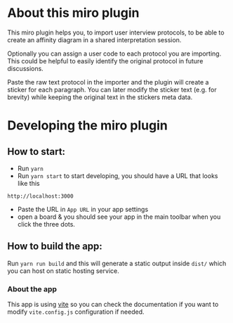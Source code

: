 # About this miro plugin
This miro plugin helps you, to import user interview protocols, to be
able to create an affinity diagram in a shared interpretation session.

Optionally you can assign a user code to each protocol you are
importing. This could be helpful to easily identify the original
protocol in future discussions.

Paste the raw text protocol in the importer and the plugin will create a sticker
for each paragraph. You can later modify the sticker text (e.g. for
brevity) while keeping the original text in the stickers meta data.

# Developing the miro plugin

## How to start:

- Run `yarn`
- Run `yarn start` to start developing, you should have a URL
  that looks like this

```
http://localhost:3000
```

- Paste the URL in `App URL` in your app settings
- open a board & you should see your app in the main toolbar when you click the
  three dots.

## How to build the app:

Run `yarn run build` and this will generate a static output
inside `dist/` which you can host on static hosting service.

### About the app

This app is using [vite](https://vitejs.dev/) so you can check the documentation
if you want to modify `vite.config.js` configuration if needed.
